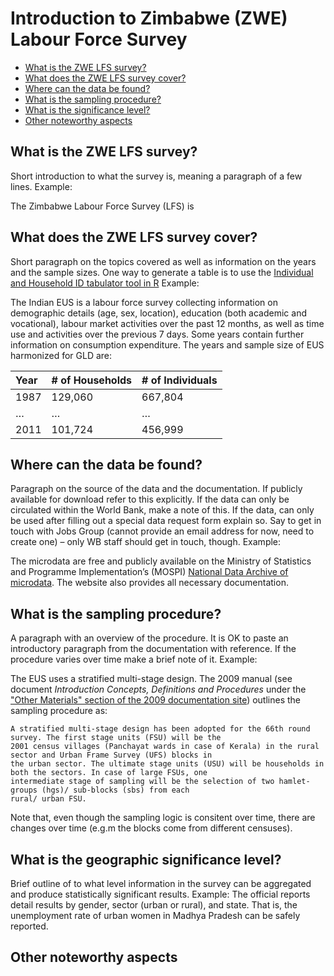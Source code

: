 # Introduction to Zimbabwe (ZWE) Labour Force Survey

- [What is the ZWE LFS survey?](#what-is-the-zwe-lfs-survey)
- [What does the ZWE LFS survey cover?](#what-does-the-zwe-lfs-survey-cover)
- [Where can the data be found?](#where-can-the-data-be-found)
- [What is the sampling procedure?](#what-is-the-sampling-procedure)
- [What is the significance level?](#what-is-the-geographic-significance-level)
- [Other noteworthy aspects](#other-noteworthy-aspects)

## What is the ZWE LFS survey?

Short introduction to what the survey is, meaning a paragraph of a few lines. Example:

The Zimbabwe Labour Force Survey (LFS) is 

## What does the ZWE LFS survey cover?

Short paragraph on the topics covered as well as information on the years and the sample sizes. One way to generate a table is to use the [Individual and Household ID tabulator tool in R](../Z%20-%20Other%20Tools/Global/unique_hh_ind_obs.R) Example:

The Indian EUS is a labour force survey collecting information on demographic details (age, sex, location), education (both academic and vocational), labour market activities over the past 12 months, as well as time use and activities over the previous 7 days. Some years contain further information on consumption expenditure. The years and sample size of EUS harmonized for GLD are:

| Year	| # of Households	| # of Individuals	|
| :-------	| :--------		| :--------	 	|
| 1987	| 129,060		| 667,804		|
| …	| …			| …			|
| 2011	| 101,724		| 456,999		|

## Where can the data be found?

Paragraph on the source of the data and the documentation. If publicly available for download refer to this explicitly. If the data can only be circulated within the World Bank, make a note of this. If the data, can only be used after filling out a special data request form explain so. Say to get in touch with Jobs Group (cannot provide an email address for now, need to create one) – only WB staff should get in touch, though. Example:

The microdata are free and publicly available on the Ministry of Statistics and Programme Implementation’s (MOSPI) [National Data Archive of microdata](http://microdata.gov.in/nada43/index.php/catalog/EUE). The website also provides all necessary documentation.

## What is the sampling procedure?

A paragraph with an overview of the procedure. It is OK to paste an introductory paragraph from the documentation with reference. If the procedure varies over time make a brief note of it. Example:

The EUS uses a stratified multi-stage design. The 2009 manual (see document *Introduction Concepts, Definitions and Procedures* under the ["Other Materials" section of the 2009 documentation site](http://microdata.gov.in/nada43/index.php/catalog/124/related_materials)) outlines the sampling procedure as:

    A stratified multi-stage design has been adopted for the 66th round survey. The first stage units (FSU) will be the 
    2001 census villages (Panchayat wards in case of Kerala) in the rural sector and Urban Frame Survey (UFS) blocks in 
    the urban sector. The ultimate stage units (USU) will be households in both the sectors. In case of large FSUs, one
    intermediate stage of sampling will be the selection of two hamlet-groups (hgs)/ sub-blocks (sbs) from each
    rural/ urban FSU.

Note that, even though the sampling logic is consitent over time, there are changes over time (e.g.m the blocks come from different censuses).

## What is the geographic significance level?

Brief outline of to what level information in the survey can be aggregated and produce statistically significant results. Example:
The official reports detail results by gender, sector (urban or rural), and state. That is, the unemployment rate of urban women in Madhya Pradesh can be safely reported.

## Other noteworthy aspects

